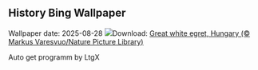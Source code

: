 ## History Bing Wallpaper
Wallpaper date: 2025-08-28
![](https://www.bing.com/th?id=OHR.WhiteEgret_EN-IN3331960000_UHD.jpg&w=1000)Download: [Great white egret, Hungary (© Markus Varesvuo/Nature Picture Library)](https://www.bing.com/th?id=OHR.WhiteEgret_EN-IN3331960000_UHD.jpg)

Auto get programm by LtgX

